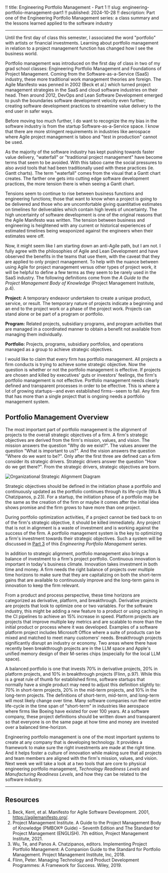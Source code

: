 !! title: Engineering Portfolio Management - Part 1
!! slug: engineering-portfolio-management-part1
!! published: 2024-10-28
!! description: Part one of the Engineering Portfolio Management series: a class summary and the lessons learned applied to the software industry

---

Until the first day of class this semester, I associated the word "portfolio" with artists or
financial investments. Learning about portfolio management in relation to a project management
function has changed how I see the business world.

Portfolio management was introduced on the first day of class in two of my grad school classes:
Engineering Portfolio Management and Foundations of Project Management. Coming from the
Software-as-a-Service (SaaS) industry, these more traditional work management theories are foreign.
The Agile Manifesto was penned in 2002 (Beck et al.) which turned project management strategies in
the SaaS and cloud software industries on their head. Then around 2012, DevOps and Lean Software
Development emerged to push the boundaries software development velocity even further; creating
software development practices to streamline value delivery to the end user in safer ways.

Before moving too much further, I do want to recognize the my bias in the software industry is from
the startup Software-as-a-Service space. I know that there are more stringent requirements in
industries like aerospace where Agile project management is taboo and "test in production" cannot be
used.

As the majority of the software industry has kept pushing towards faster value delivery, "waterfall"
or "traditional project management" have become terms that seem to be avoided. With this taboo came
the social pressures to also avoid tools that had been traditionally used with these practices (ie.
Gantt charts). The term "waterfall" comes from the visual that a Gantt chart creates. The farther
one gets into cutting edge software development practices, the more tension there is when seeing a
Gantt chart.

Tensions seem to continue to rise between business functions and engineering functions; those that
want to know when a project is going to be delivered and those who are uncomfortable giving
quantitative estimates on timelines for deliverables which contain high levels of uncertainty. The
high uncertainty of software development is one of the original reasons that the Agile Manifesto was
written. The tension between business and engineering is heightened with any current or historical
experiences of estimated timelines being weaponized against the engineers when their estimates were
off.

Now, it might seem like I am starting down an anti-Agile path, but I am not. I fully agree with the
philosophies of Agile and Lean Development and have observed the benefits in the teams that use
them, with the caveat that they are applied to only project management. To help with the nuance
between using Agile for project management versus other types of project work, it will be helpful to
define a few terms as they seem to be rarely used in the SaaS industry. The following definitions
come from the *A Guide to the Project Management Body of Knowledge* (Project Management Institute,
p.4). 

**Project:** A temporary endeavor undertaken to create a unique product, service, or result. The
temporary nature of projects indicate a beginning and an end to the project work or a phase of the
project work. Projects can stand alone or be part of a program or portfolio.

**Program:** Related projects, subsidiary programs, and program activities that are managed in a
coordinated manner to obtain a benefit not available from managing them individually.

**Portfolio:** Projects, programs, subsidiary portfolios, and operations managed as a group to
achieve strategic objectives.

I would like to claim that every firm has portfolio management. All projects a firm conducts is
trying to achieve some strategic objective. Now the question is whether or not the portfolio
management is effective. If projects are chosen and killed by executives' guts or investors'
feelings, the firm's portfolio management is not effective. Portfolio management needs clearly
defined and transparent processes in order to be effective. This is where a lot of growing
startups--and even established firms--seem to fail. Any firm that has more than a single project
that is ongoing needs a portfolio management system.


## Portfolio Management Overview

The most important part of portfolio management is the alignment of projects to the overall
strategic objectives of a firm. A firm's strategic objectives are derived from the firm's mission,
values, and vision. The mission answers the question "Why do we exist?". The values answer the
question "What is important to us?". And the vision answers the question "Where do we want to be?".
Only after the first three are defined can a firm consider its strategic drivers. Strategic drivers
answer the question "How do we get there?". From the strategic drivers, strategic objectives are
born.

![Organizational Strategic Alignment Diagram](/posts/0064/organization-strategic-alignment.png)

Strategic objectives should be defined in the initiation phase a portfolio and continuously updated
as the portfolio continues through its life-cycle (Wu & Chatzipanos, p.23). For a startup, the
initiation phase of a portfolio may be the same as the creation of the firm or maybe it comes after
the initial idea shows promise and the firm grows to have more than one project. 

During portfolio optimization activities, if a project cannot be tied back to on of the firm's
strategic objective, it should be killed immediately. Any project that is not in alignment is a
waste of investment and is working against the success of the firm. A portfolio management system is
the key to optimizing a firm's investment towards their strategic objectives. Such a system will be
discussed in [Part 3]() of this _Engineering Portfolio Management_ series.

In addition to strategic alignment, portfolio management also brings a balance of investment to a
firm's project portfolio. Continuous innovation is important in today's business climate. Innovation
takes investment in both time and money. A firm needs the right balance of projects over multiple
time horizons to make sure that they are capitalizing on both the short-term gains that are
available to continuously improve and the long-term gains in innovation to keep the firm relevant. 

From a product and process perspective, these time horizons are categorized as derivative, platform,
and breakthrough. Derivative projects are projects that look to optimize one or two variables. For
the software industry, this might be adding a new feature to a product or using caching in the CI
pipelines to achieve an 15% increase in speed. Platform projects are projects that improve multiple
key metrics and are scalable to more than the initial product or process where it was developed.
Examples of a software platform project includes Microsoft Office where a suite of products can be
mixed and matched to meet many customers' needs. Breakthrough projects significantly disrupt an
industry or economy. Two areas where there have recently been breakthrough projects are in the LLM
space and Apple's unified memory design of their M-series chips (especially for the local LLM
space).

A balanced portfolio is one that invests 70% in derivative projects, 20% in platform projects, and
10% in breakthrough projects (Flinn, p.97). While this is a great rule of thumb for established
firms, software startups that normally have a single product may need to adjust this definition
slightly to: 70% in short-term projects, 20% in the mid-term projects, and 10% in the long-term
projects. The definitions of short-term, mid-term, and long-term will most likely change over time.
Many software companies run their entire life-cycle in the time span of "short-term" in industries
like aerospace where firms like Boeing have existed for over 100 years. At a software company, these
project definitions should be written down and transparent so that everyone is on the same page at
how time and money are invested over a balanced time-horizon.

Engineering portfolio management is one of the most important systems to create at any company that
is developing technology. It provides a framework to make sure the right investments are made at the
right time. And it helps foster a culture of innovation while making sure that all projects and team
members are aligned with the firm's mission, values, and vision. Next week we will take a look at a
two tools that are core to physical engineering portfolio management, _Technology Readiness Levels_
and _Manufacturing Readiness Levels_, and how they can be related to the software industry.

---

## Resources

1. Beck, Kent, et al. Manifesto for Agile Software Development. 2001, https://agilemanifesto.org/.
2. Project Management Institute. A Guide to the Project Management Body of Knowledge (PMBOK® Guide) – Seventh Edition and The Standard for Project Management (ENGLISH). 7th edition, Project Management Institute, 2021.
3. Wu, Te, and Panos A. Chatzipanos, editors. Implementing Project Portfolio Management: A Companion Guide to the Standard for Portfolio Management. Project Management Institute, Inc, 2018.
4. Flinn, Peter. Managing Technology and Product Development Programmes: A Framework for Success. Wiley, 2019.
